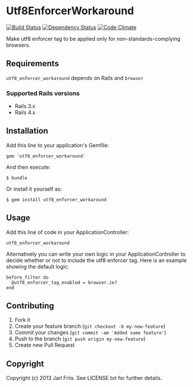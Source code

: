 Utf8EnforcerWorkaround
======================

[![Build Status](https://secure.travis-ci.org/softace/utf8_enforcer_workaround.png)](http://travis-ci.org/softace/utf8_enforcer_workaround)
[![Dependency Status](https://gemnasium.com/softace/utf8_enforcer_workaround.png)](https://gemnasium.com/softace/utf8_enforcer_workaround)
[![Code Climate](https://codeclimate.com/badge.png)](https://codeclimate.com/github/softace/utf8_enforcer_workaround)

Make utf8 enforcer tag to be applied only for non-standards-complying
browsers.


Requirements
------------

`utf8_enforcer_workaround` depends on Rails and `browser`

### Supported Rails versions

* Rails 3.x
* Rails 4.x

Installation
------------

Add this line to your application's Gemfile:

    gem 'utf8_enforcer_workaround'

And then execute:

    $ bundle

Or install it yourself as:

    $ gem install utf8_enforcer_workaround

Usage
-----

Add this line of code in your ApplicationController:

    utf8_enforcer_workaround

Alternatively you can write your own logic in your
ApplicationController to decide whether or not to include the utf8
enforcer tag. Here is an example showing the default logic:

    before_filter do
      @utf8_enforcer_tag_enabled = browser.ie?
    end
   

Contributing
------------

1. Fork it
2. Create your feature branch (`git checkout -b my-new-feature`)
3. Commit your changes (`git commit -am 'Added some feature'`)
4. Push to the branch (`git push origin my-new-feature`)
5. Create new Pull Request

Copyright
---------

Copyright (c) 2013 Jarl Friis. See LICENSE.txt for
further details.

